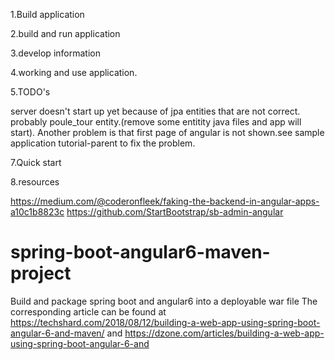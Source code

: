 1.Build application


2.build and run application


3.develop information


4.working and use application.


5.TODO's

server doesn't start up yet because of jpa entities that are not correct.
probably poule_tour entity.(remove some entitity java files and app will start).
Another problem is that first page of angular is not shown.see sample application tutorial-parent to fix the problem.





7.Quick start

8.resources

https://medium.com/@coderonfleek/faking-the-backend-in-angular-apps-a10c1b8823c
https://github.com/StartBootstrap/sb-admin-angular

# spring-boot-angular6-maven-project
Build and package spring boot and angular6 into a deployable war file
The corresponding article can be found at https://techshard.com/2018/08/12/building-a-web-app-using-spring-boot-angular-6-and-maven/ and https://dzone.com/articles/building-a-web-app-using-spring-boot-angular-6-and
